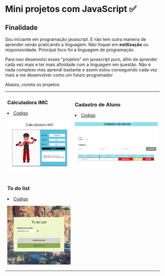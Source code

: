 <h1>Mini projetos com JavaScript ✅</h1> 

<h2>Finalidade</h2>

Sou iniciante em programação javascript. E não tem outra maneira de aprender senão praticando a linguagem. Não foquei em <b>estilização</b> ou responsividade. Principal foco foi a linguagem de programação.

Para isso desenvolvi esses "projetos" em javascript puro, afim de aprender cada vez mais e ter mais afinidade com a linguagem em questão. Não é nada complexo mas aprendi bastante
e assim estou conseguindo cada vez mais a me desenvolver como um futuro programador

Abaixo, consta os projetos:

<table>
  <tr>
    <td>
       <h3>Calculadora IMC</h3>
       <li><a href="https://github.com/njunior93/mini-projetos/tree/d52844240f3d3c98a293c65fe71ebb86b4e04621/calculadora-imc">Codigo</a</li>
       <p><a href="https://calculadoraimc-phi.vercel.app/"><img src="/img/calculadoraimc.JPG"></a></p>
    </td>
    <td>
       <h3>Cadastro de Aluno</h3>
       <li><a href="https://github.com/njunior93/mini-projetos/tree/main/cadastro-aluno">Codigo</a</li>
       <p><a href="https://cadastro-aluno-murex.vercel.app/"><img src="/img/cadastroaluno.JPG"></a></p>
    </td>

   <tr>
      <td>
         <h3>To do list</h3>
         <li><a href="https://github.com/njunior93/mini-projetos/tree/main/todo-list-tarefas">Codigo</a</li>
         <p><a href="https://todolist-iota-self.vercel.app/"><img src="/img/todolist.JPG"></a></p>
      </td>
  </tr>
</table>
